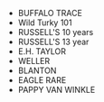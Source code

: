 - BUFFALO TRACE
- Wild Turky 101
- RUSSELL'S 10 years
- RUSSELL'S 13 year 
- E.H. TAYLOR
- WELLER
- BLANTON
- EAGLE RARE
- PAPPY VAN WINKLE
